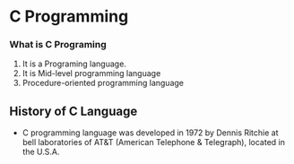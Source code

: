 # C Programming

### What is C Programing
  1. It is a Programing language.
  2. It is Mid-level programming language
  3. Procedure-oriented programming language

## History of C Language
  - C programming language was developed in 1972 by Dennis Ritchie at bell laboratories of AT&T (American Telephone & Telegraph), located in the U.S.A. 
